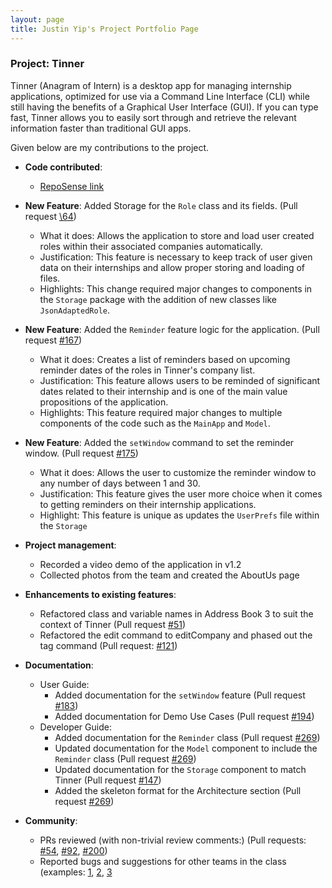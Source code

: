```yaml
---
layout: page
title: Justin Yip's Project Portfolio Page
---
```


### Project: Tinner

Tinner (Anagram of Intern) is a desktop app for managing internship applications, optimized for use via a Command Line Interface (CLI) while still having the benefits of a Graphical User Interface (GUI). If you can type fast, Tinner allows you to easily sort through and retrieve the relevant information faster than traditional GUI apps.

Given below are my contributions to the project.

* **Code contributed**:
    * [RepoSense link](https://nus-cs2103-ay2122s2.github.io/tp-dashboard/?search=justinyjt&brekdown=true)

* **New Feature**: Added Storage for the `Role` class and its fields. (Pull request [\64](https://github.com/AY2122S2-CS2103T-T17-1/tp/pull/64))
  * What it does: Allows the application to store and load user created roles within their associated companies automatically.
  * Justification: This feature is necessary to keep track of user given data on their internships and allow proper storing and loading of files.
  * Highlights: This change required major changes to components in the `Storage` package with the addition of new classes like `JsonAdaptedRole`.

* **New Feature**: Added the `Reminder` feature logic for the application. (Pull request [\#167](https://github.com/AY2122S2-CS2103T-T17-1/tp/pull/167))
  * What it does: Creates a list of reminders based on upcoming reminder dates of the roles in Tinner's company list.
  * Justification: This feature allows users to be reminded of significant dates related to their internship and is one of the main value propositions of the application.
  * Highlights: This feature required major changes to multiple components of the code such as the `MainApp` and `Model`.

* **New Feature**: Added the `setWindow` command to set the reminder window. (Pull request [\#175](https://github.com/AY2122S2-CS2103T-T17-1/tp/pull/175))
  * What it does: Allows the user to customize the reminder window to any number of days between 1 and 30.
  * Justification: This feature gives the user more choice when it comes to getting reminders on their internship applications.
  * Highlight: This feature is unique as updates the `UserPrefs` file within the `Storage`

* **Project management**:
    * Recorded a video demo of the application in v1.2
    * Collected photos from the team and created the AboutUs page

* **Enhancements to existing features**:
    * Refactored class and variable names in Address Book 3 to suit the context of Tinner (Pull request [\#51](https://github.com/AY2122S2-CS2103T-T17-1/tp/pull/51))
    * Refactored the edit command to editCompany and phased out the tag command (Pull request: [\#121](https://github.com/AY2122S2-CS2103T-T17-1/tp/pull/121))

* **Documentation**:
  * User Guide:
      * Added documentation for the `setWindow` feature (Pull request [\#183](https://github.com/AY2122S2-CS2103T-T17-1/tp/pull/183))
      * Added documentation for Demo Use Cases (Pull request [\#194](https://github.com/AY2122S2-CS2103T-T17-1/tp/pull/194))
  * Developer Guide:
    * Added documentation for the `Reminder` class (Pull request [\#269](https://github.com/AY2122S2-CS2103T-T17-1/tp/pull/269))
    * Updated documentation for the `Model` component to include the `Reminder` class (Pull request [\#269](https://github.com/AY2122S2-CS2103T-T17-1/tp/pull/269))
    * Updated documentation for the `Storage` component to match Tinner (Pull request [\#147](https://github.com/AY2122S2-CS2103T-T17-1/tp/pull/147))
    * Added the skeleton format for the Architecture section (Pull request [\#269](https://github.com/AY2122S2-CS2103T-T17-1/tp/pull/269))

* **Community**:
    * PRs reviewed (with non-trivial review comments:) (Pull requests: [\#54](https://github.com/AY2122S2-CS2103T-T17-1/tp/pull/54), [\#92](https://github.com/AY2122S2-CS2103T-T17-1/tp/pull/92), [\#200](https://github.com/AY2122S2-CS2103T-T17-1/tp/pull/200))
    * Reported bugs and suggestions for other teams in the class (examples: [1](https://github.com/justinyjt/ped/issues/7), [2](https://github.com/justinyjt/ped/issues/6), [3](https://github.com/justinyjt/ped/issues/2)
